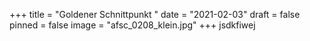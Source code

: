 +++
title = "Goldener Schnittpunkt "
date = "2021-02-03"
draft = false
pinned = false
image = "afsc_0208_klein.jpg"
+++
jsdkfiwej